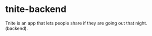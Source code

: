 # tnite-backend
Tnite is an app that lets people share if they are going out that night. (backend).
